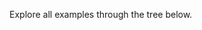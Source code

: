 Explore all examples through the tree below.

<div class="indextree-root" data-src="/static/index/examples.json"></div>
<script type="module" src="/static/js/indextree.js" defer></script>

